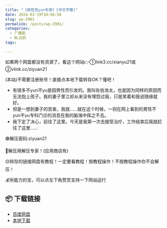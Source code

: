 ```yaml
---
title: "《男性受yun专家》[中文字幕]"
date: 2024-03-19T10:56:58
slug: wp-2901
permalink: /posts/wp-2901/
categories:
  - 广播剧
  - BL日抓
tags:

---
```


如果两个网盘都没有资源了，看这个网站👉①link3.cc/xianyu21或②vlink.cc/ziyuan21

(本站)不需要注册账号！直接点本地下载转存OK？懂吧！

*   有很多不yun不yu是因男性而引发的。我叫佐伯浩太，也是因为同样的原因而无法抱上孩子。我的妻子里江却从来没有埋怨过我，只是笑着和我说随缘就好。
*   但是一想到妻子的苦衷，我就……就在这个时候，一则在网上看到的男性不yun不yu专科门诊的消息在我的脑海中挥之不去。
*   我下定了决心，前往了这里。今天是我第一次去接受治疗，工作结束后我就赶往了这里……

🟢解压密码:ziyuan21

🔵解压用解压专家！(应用商店有)

🟡转存的链接网盘有教程！一定要看教程！按教程操作！不按教程操作你不会解压！

💰🈶能力的宝，可以点左下角赞赏支持一下网站运行

## 📦 下载链接
- [百度网盘](https://blziyuan21.com/pay-download/2901?key=7c02314892&down_id=0)
- [本地下载](https://blziyuan21.com/pay-download/2901?key=7c02314892&down_id=1)

